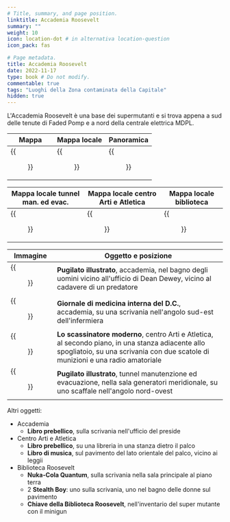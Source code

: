 ```yaml
---
# Title, summary, and page position.
linktitle: Accademia Roosevelt
summary: ""
weight: 10
icon: location-dot # in alternativa location-question
icon_pack: fas

# Page metadata.
title: Accademia Roosevelt
date: 2022-11-17
type: book # Do not modify.
commentable: true
tags: "Luoghi della Zona contaminata della Capitale"
hidden: true
---
```



L'Accademia Roosevelt è una base dei supermutanti e si trova appena a sud delle tenute di Faded Pomp e a nord della centrale elettrica MDPL.
 


| Mappa                           | Mappa locale                    | Panoramica                   |
| ------------------------------- | ------------------------------- | ---------------------------- |
| {{<figure src="fo3/Roosevelt_Academy_loc.webp">}} | {{<figure src="fo3/Roosevelt_Academy_map.webp">}} | {{<figure src="fo3/Roosevelt_Academy2.webp">}} |

| Mappa locale tunnel man. ed evac.         | Mappa locale centro Arti e Atletica    | Mappa locale biblioteca                 |
| ----------------------------------------- | -------------------------------------- | --------------------------------------- |
| {{<figure src="fo3/Roosevelt_Academy_ME_tunnel_map.webp">}} | {{<figure src="fo3/Roosevelt_Academy_AAHall_map.webp">}} | {{<figure src="fo3/Roosevelt_Academy_Library_map.webp">}} |

| Immagine                                     | Oggetto e posizione                                                                                                                                                                   |
| -------------------------------------------- | ------------------------------------------------------------------------------------------------------------------------------------------------------------------------------------- |
| {{<figure src="fo3/FO3_PI_Roosevelt_Academy.webp">}}           | **Pugilato illustrato**, accademia, nel bagno degli uomini vicino all'ufficio di Dean Dewey, vicino al cadavere di un predatore                                                       |
| {{<figure src="fo3/DC_Journal_of_IM_Roosevelt_Academy.webp">}} | **Giornale di medicina interna del D.C.**, accademia, su una scrivania nell'angolo sud-est dell'infermiera                                                                            |
| {{<figure src="fo3/Tumblers_Today_Roosevelt_Academy.webp">}}   | **Lo scassinatore moderno**, centro Arti e Atletica, al secondo piano, in una stanza adiacente allo spogliatoio, su una scrivania con due scatole di munizioni e una radio amatoriale |
| {{<figure src="fo3/FO3_PI_Roosevelt_Academy_Tunnel.webp">}}    | **Pugilato illustrato**, tunnel manutenzione ed evacuazione, nella sala generatori meridionale, su uno scaffale nell'angolo nord-ovest                                                |

Altri oggetti:
- Accademia
	- **Libro prebellico**, sulla scrivania nell'ufficio del preside
- Centro Arti e Atletica
	- **Libro prebellico**, su una libreria in una stanza dietro il palco
	- **Libro di musica**, sul pavimento del lato orientale del palco, vicino ai leggii
- Biblioteca Roosevelt
	- **Nuka-Cola Quantum**, sulla scrivania nella sala principale al piano terra
	- 2 **Stealth Boy**: uno sulla scrivania, uno nel bagno delle donne sul pavimento
	- **Chiave della Biblioteca Roosevelt**, nell'inventario del super mutante con il minigun


